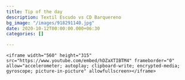 ```yaml
---
title: Tip of the day
description: Textil Escudo vs CD Barquereno
bg_image: "/images/918291140.jpg"
date: 2020-10-12T00:00:00.000+06:30
categories: []

---
```

    <iframe width="560" height="315" src="https://www.youtube.com/embed/hDZaXTIBTM4" frameborder="0" allow="accelerometer; autoplay; clipboard-write; encrypted-media; gyroscope; picture-in-picture" allowfullscreen></iframe>